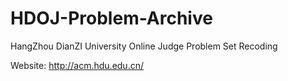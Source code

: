 # HDOJ-Problem-Archive
HangZhou DianZI University Online Judge Problem Set Recoding

Website: http://acm.hdu.edu.cn/
